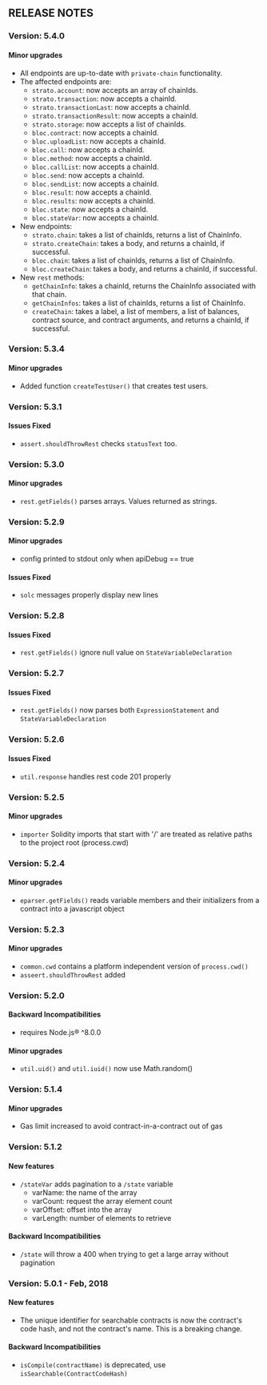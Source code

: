 ## RELEASE NOTES

### Version: 5.4.0

#### Minor upgrades
* All endpoints are up-to-date with `private-chain` functionality.
* The affected endpoints are:
  - `strato.account`: now accepts an array of chainIds.
  - `strato.transaction`: now accepts a chainId.
  - `strato.transactionLast`: now accepts a chainId.
  - `strato.transactionResult`: now accepts a chainId.
  - `strato.storage`: now accepts a list of chainIds.
  - `bloc.contract`: now accepts a chainId.
  - `bloc.uploadList`: now accepts a chainId.
  - `bloc.call`: now accepts a chainId.
  - `bloc.method`: now accepts a chainId.
  - `bloc.callList`: now accepts a chainId.
  - `bloc.send`: now accepts a chainId.
  - `bloc.sendList`: now accepts a chainId.
  - `bloc.result`: now accepts a chainId.
  - `bloc.results`: now accepts a chainId.
  - `bloc.state`: now accepts a chainId.
  - `bloc.stateVar`: now accepts a chainId.
* New endpoints:
  - `strato.chain`: takes a list of chainIds, returns a list of ChainInfo.
  - `strato.createChain`: takes a body, and returns a chainId, if successful.
  - `bloc.chain`: takes a list of chainIds, returns a list of ChainInfo.
  - `bloc.createChain`: takes a body, and returns a chainId, if successful.
* New `rest` methods:
  - `getChainInfo`: takes a chainId, returns the ChainInfo associated with that chain.
  - `getChainInfos`: takes a list of chainIds, returns a list of ChainInfo.
  - `createChain`: takes a label, a list of members, a list of balances, contract source, and contract arguments, and returns a chainId, if successful.

### Version: 5.3.4

#### Minor upgrades
* Added function `createTestUser()` that creates test users.

### Version: 5.3.1

#### Issues Fixed
* `assert.shouldThrowRest` checks `statusText` too.

### Version: 5.3.0

#### Minor upgrades
* `rest.getFields()` parses arrays. Values returned as strings.

### Version: 5.2.9

#### Minor upgrades
* config printed to stdout only when apiDebug == true

#### Issues Fixed
* `solc` messages properly display new lines

### Version: 5.2.8

#### Issues Fixed
* `rest.getFields()` ignore null value on `StateVariableDeclaration`

### Version: 5.2.7

#### Issues Fixed
* `rest.getFields()` now parses both `ExpressionStatement` and `StateVariableDeclaration`

### Version: 5.2.6

#### Issues Fixed
* `util.response` handles rest code 201 properly

### Version: 5.2.5

#### Minor upgrades
* `importer` Solidity imports that start with '/' are treated as relative paths to the project root (process.cwd)

### Version: 5.2.4

#### Minor upgrades
* `eparser.getFields()` reads variable members and their initializers from a contract into a javascript object

### Version: 5.2.3

#### Minor upgrades
* `common.cwd` contains a platform independent version of `process.cwd()`
* `asseert.shouldThrowRest` added

### Version: 5.2.0

#### Backward Incompatibilities
* requires Node.js® ^8.0.0

#### Minor upgrades
* `util.uid()` and `util.iuid()` now use Math.random()

### Version: 5.1.4

#### Minor upgrades
* Gas limit increased to avoid contract-in-a-contract out of gas

### Version: 5.1.2

#### New features
* `/stateVar` adds pagination to a `/state` variable
  * varName: the name of the array
  * varCount: request the array element count
  * varOffset: offset into the array
  * varLength: number of elements to retrieve

#### Backward Incompatibilities
* `/state` will throw a 400 when trying to get a large array without pagination


### Version: 5.0.1 - Feb, 2018

#### New features
* The unique identifier for searchable contracts is now the contract's code hash, and not the contract's name.  This is a breaking change.

#### Backward Incompatibilities
* `isCompile(contractName)` is deprecated, use `isSearchable(ContractCodeHash)`
